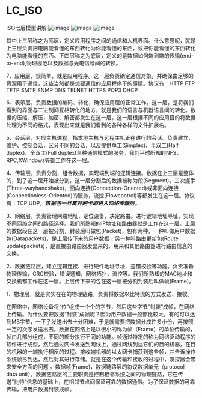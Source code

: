 # LC_ISO
ISO七层模型讲解
![image](https://user-images.githubusercontent.com/26539681/143543660-a52a3cce-9b82-4e8d-a281-10eba05a36e4.png)
![image](https://user-images.githubusercontent.com/26539681/143543678-3a2fb5a3-0a7f-43d7-b524-12d003333e4c.png)
![image](https://user-images.githubusercontent.com/26539681/143544845-0b412eaa-f734-47e4-8990-2e71850a3613.png)

其中上三层称之为高层，定义应用程序之间的通信和人机界面。什么意思呢，就是上三层负责把电脑能看懂的东西转化为你能看懂的东西，或把你能看懂的东西转化为电脑能看懂的东西。下四层称之为底层，定义的是数据如何端到端的传输(end-to-end),物理规范以及数据与光电信号间的转换。

7、应用层，很简单，就是应用程序。这一层负责确定通信对象，并确保由足够的资源用于通信，这些当然都是想要通信的应用程序干的事情。协议有：HTTP FTP TFTP SMTP SNMP DNS TELNET HTTPS POP3 DHCP

6、表示层，负责数据的编码、转化，确保应用层的正常工作。这一层，是将我们看到的界面与二进制间互相转化的地方，就是我们的语言与机器语言间的转化。数据的压缩、解压，加密、解密都发生在这一层。这一层根据不同的应用目的将数据处理为不同的格式，表现出来就是我们看到的各种各样的文件扩展名。

5、会话层，对应主机进程，指本地主机与远程主机正在进行的会话。负责建立、维护、控制会话，区分不同的会话，以及提供单工(Simplex)、半双工(Half duplex)、全双工(Full duplex)三种通信模式的服务。我们平时所知的NFS，RPC,XWindows等都工作在这一层。

4、传输层，负责分割、组合数据，实现端到端的逻辑连接。数据在上三层是整体的，到了这一层开始被分割，这一层分割后的数据被称为段(Segment)。三次握手(Three-wayhandshake)，面向连接(Connection-Oriented)或非面向连接(Connectionless-Oriented)的服务，流控(Flowcontrol)等都发生在这一层。协议有：TCP UDP，***数据包一旦离开网卡即进入网络传输层。***

3、网络层，负责管理网络地址，定位设备，决定路由。进行逻辑地址寻址，实现不同网络之间的路径选择。我们所熟知的IP地址和路由器就是工作在这一层。上层的数据段在这一层被分割，封装后叫做包(Packet)，包有两种，一种叫做用户数据包(Datapackets)，是上层传下来的用户数据；另一种叫路由更新包(Route updatepackets)，是直接由路由器发出来的，用来和其他路由器进行路由信息的交换。

2、数据链路层，建立逻辑连接、进行硬件地址寻址、差错校验等功能。负责准备物理传输，CRC校验，错误通知，网络拓扑，流控等。我们所熟知的MAC地址和交换机都工作在这一层。上层传下来的包在这一层被分割封装后叫做帧(Frame)。

1、物理层，就是实实在在的物理链路，负责将数据以比特流的方式发送、接收。


在网络中，网络设备将“位”组成一个个的字节，然后这些字节“封装”成帧，在网络上传输。为什么要把数据“封装”成帧呢？因为用户数据一般都比较大，有的可以达到MB字节，一下子发送出去十分困难，于是就需要把数据分成许多小份，再按照一定的次序发送出去。数据在网络上是以很小的称为帧（Frame）的单位传输的，帧由几部分组成，不同的部分执行不同的功能。帧通过特定的称为网络驱动程序的软件进行成型，然后通过网卡发送到网线上，通过网线到达它们的目的机器，在目的机器的一端执行相反的过程。接收端机器的以太网卡捕获到这些帧，并告诉操作系统帧已到达，然后对其进行存储。就是在这个传输和接收的过程中，嗅探器会带来安全方面的问题 。数据帧(Frame)，数据链路层的协议数据单元（protocol data unit）。数据链路层的主要职责是控制相邻系统之间的物理链路，它在传送“比特”信息的基础上，在相邻节点间保证可靠的数据通信。为了保证数据的可靠传输，把用户数据封装成帧。
